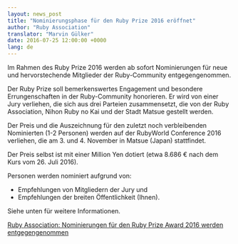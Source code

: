 ```yaml
---
layout: news_post
title: "Nominierungsphase für den Ruby Prize 2016 eröffnet"
author: "Ruby Association"
translator: "Marvin Gülker"
date: 2016-07-25 12:00:00 +0000
lang: de
---
```


Im Rahmen des Ruby Prize 2016 werden ab sofort Nominierungen für neue
und hervorstechende Mitglieder der Ruby-Community entgegengenommen.

Der Ruby Prize soll bemerkenswertes Engagement und besondere
Errungenschaften in der Ruby-Community honorieren. Er wird von einer
Jury verliehen, die sich aus drei Parteien zusammensetzt, die von der
Ruby Association, Nihon Ruby no Kai und der Stadt Matsue gestellt
werden.

Der Preis und die Auszeichnung für den zuletzt noch verbleibenden
Nominierten (1-2 Personen) werden auf der RubyWorld Conference 2016
verliehen, die am 3. und 4. November in Matsue (Japan) stattfindet.

Der Preis selbst ist mit einer Million Yen dotiert (etwa 8.686 € nach
dem Kurs vom 26. Juli 2016).

Personen werden nominiert aufgrund von:

* Empfehlungen von Mitgliedern der Jury und
* Empfehlungen der breiten Öffentlichkeit (Ihnen).

Siehe unten für weitere Informationen.

[Ruby Association: Nominierungen für den Ruby Prize Award 2016 werden entgegengenommen](http://www.ruby.or.jp/en/news/20160725.html)
